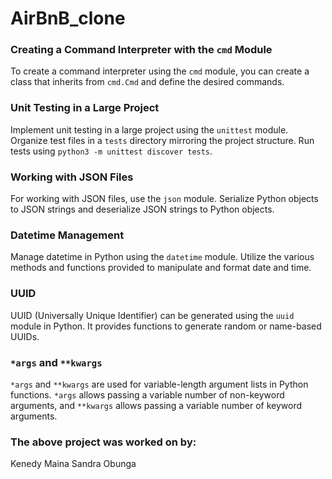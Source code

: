 # AirBnB_clone

### Creating a Command Interpreter with the `cmd` Module

To create a command interpreter using the `cmd` module, you can create a class that inherits from `cmd.Cmd` and define the desired commands.

### Unit Testing in a Large Project

Implement unit testing in a large project using the `unittest` module. Organize test files in a `tests` directory mirroring the project structure. Run tests using `python3 -m unittest discover tests`.

### Working with JSON Files

For working with JSON files, use the `json` module. Serialize Python objects to JSON strings and deserialize JSON strings to Python objects.

### Datetime Management

Manage datetime in Python using the `datetime` module. Utilize the various methods and functions provided to manipulate and format date and time.

### UUID

UUID (Universally Unique Identifier) can be generated using the `uuid` module in Python. It provides functions to generate random or name-based UUIDs.

### `*args` and `**kwargs`

`*args` and `**kwargs` are used for variable-length argument lists in Python functions. `*args` allows passing a variable number of non-keyword arguments, and `**kwargs` allows passing a variable number of keyword arguments.

### The above project was worked on by:

Kenedy Maina
Sandra Obunga
